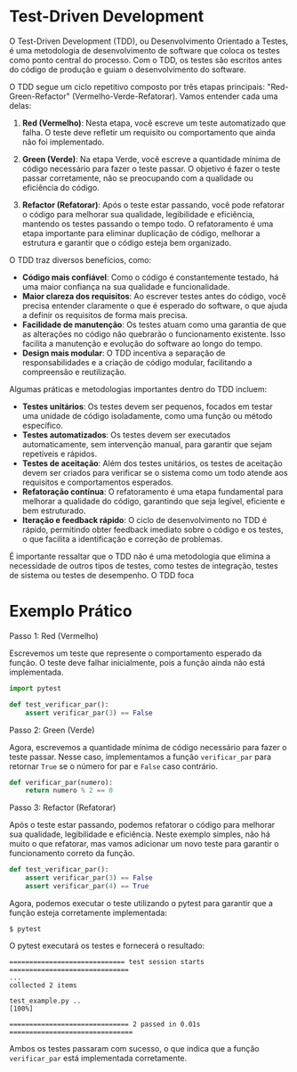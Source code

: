 # Test-Driven Development

O Test-Driven Development (TDD), ou Desenvolvimento Orientado a Testes, é uma metodologia de desenvolvimento de software que coloca os testes como ponto central do processo. Com o TDD, os testes são escritos antes do código de produção e guiam o desenvolvimento do software.

O TDD segue um ciclo repetitivo composto por três etapas principais: "Red-Green-Refactor" (Vermelho-Verde-Refatorar). Vamos entender cada uma delas:

1. **Red (Vermelho)**: Nesta etapa, você escreve um teste automatizado que falha. O teste deve refletir um requisito ou comportamento que ainda não foi implementado.

2. **Green (Verde)**: Na etapa Verde, você escreve a quantidade mínima de código necessário para fazer o teste passar. O objetivo é fazer o teste passar corretamente, não se preocupando com a qualidade ou eficiência do código.

3. **Refactor (Refatorar)**: Após o teste estar passando, você pode refatorar o código para melhorar sua qualidade, legibilidade e eficiência, mantendo os testes passando o tempo todo. O refatoramento é uma etapa importante para eliminar duplicação de código, melhorar a estrutura e garantir que o código esteja bem organizado.

O TDD traz diversos benefícios, como:

- **Código mais confiável**: Como o código é constantemente testado, há uma maior confiança na sua qualidade e funcionalidade.
- **Maior clareza dos requisitos**: Ao escrever testes antes do código, você precisa entender claramente o que é esperado do software, o que ajuda a definir os requisitos de forma mais precisa.
- **Facilidade de manutenção**: Os testes atuam como uma garantia de que as alterações no código não quebrarão o funcionamento existente. Isso facilita a manutenção e evolução do software ao longo do tempo.
- **Design mais modular**: O TDD incentiva a separação de responsabilidades e a criação de código modular, facilitando a compreensão e reutilização.

Algumas práticas e metodologias importantes dentro do TDD incluem:

- **Testes unitários**: Os testes devem ser pequenos, focados em testar uma unidade de código isoladamente, como uma função ou método específico.
- **Testes automatizados**: Os testes devem ser executados automaticamente, sem intervenção manual, para garantir que sejam repetíveis e rápidos.
- **Testes de aceitação**: Além dos testes unitários, os testes de aceitação devem ser criados para verificar se o sistema como um todo atende aos requisitos e comportamentos esperados.
- **Refatoração contínua**: O refatoramento é uma etapa fundamental para melhorar a qualidade do código, garantindo que seja legível, eficiente e bem estruturado.
- **Iteração e feedback rápido**: O ciclo de desenvolvimento no TDD é rápido, permitindo obter feedback imediato sobre o código e os testes, o que facilita a identificação e correção de problemas.

É importante ressaltar que o TDD não é uma metodologia que elimina a necessidade de outros tipos de testes, como testes de integração, testes de sistema ou testes de desempenho. O TDD foca


# Exemplo Prático

Passo 1: Red (Vermelho)

Escrevemos um teste que represente o comportamento esperado da função. O teste deve falhar inicialmente, pois a função ainda não está implementada.

```python
import pytest

def test_verificar_par():
    assert verificar_par(3) == False
```

Passo 2: Green (Verde)

Agora, escrevemos a quantidade mínima de código necessário para fazer o teste passar. Nesse caso, implementamos a função `verificar_par` para retornar `True` se o número for par e `False` caso contrário.

```python
def verificar_par(numero):
    return numero % 2 == 0
```

Passo 3: Refactor (Refatorar)

Após o teste estar passando, podemos refatorar o código para melhorar sua qualidade, legibilidade e eficiência. Neste exemplo simples, não há muito o que refatorar, mas vamos adicionar um novo teste para garantir o funcionamento correto da função.

```python
def test_verificar_par():
    assert verificar_par(3) == False
    assert verificar_par(4) == True
```

Agora, podemos executar o teste utilizando o pytest para garantir que a função esteja corretamente implementada:

```
$ pytest
```

O pytest executará os testes e fornecerá o resultado:

```
============================= test session starts ==============================
...
collected 2 items

test_example.py ..                                                         [100%]

============================== 2 passed in 0.01s ===============================
```

Ambos os testes passaram com sucesso, o que indica que a função `verificar_par` está implementada corretamente.